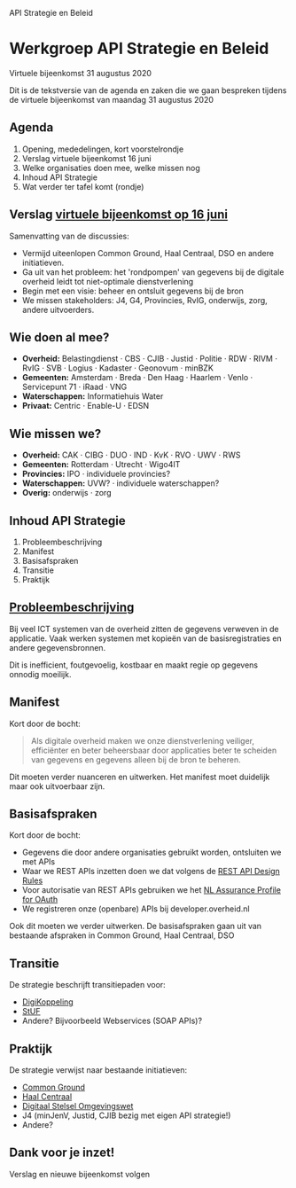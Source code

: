 API Strategie en Beleid

# Werkgroep API Strategie en Beleid

Virtuele bijeenkomst 31 augustus 2020

Dit is de tekstversie van de agenda en zaken die we gaan bespreken tijdens de virtuele bijeenkomst van maandag 31 augustus 2020

## Agenda

1.  Opening, mededelingen, kort voorstelrondje
2.  Verslag virtuele bijeenkomst 16 juni
3.  Welke organisaties doen mee, welke missen nog
4.  Inhoud API Strategie
5.  Wat verder ter tafel komt (rondje)

## Verslag [virtuele bijeenkomst op 16 juni](https://github.com/Geonovum/KP-APIs/blob/master/Werkgroep%20Communicatie%20en%20Beleid/Verslagen/verslag-virtuele-bijeenkomst-api-strategie-en-beleid-20200616.md)

Samenvatting van de discussies:
-   Vermijd uiteenlopen Common Ground, Haal Centraal, DSO en andere initiatieven.
-   Ga uit van het probleem: het 'rondpompen' van gegevens bij de digitale overheid leidt tot niet-optimale dienstverlening
-   Begin met een visie: beheer en ontsluit gegevens bij de bron
-   We missen stakeholders: J4, G4, Provincies, RvIG, onderwijs, zorg, andere uitvoerders.

## Wie doen al mee?

-   **Overheid:** Belastingdienst · CBS · CJIB · Justid · Politie · RDW · RIVM · RvIG · SVB · Logius · Kadaster · Geonovum · minBZK
-   **Gemeenten:** Amsterdam · Breda · Den Haag · Haarlem · Venlo · Servicepunt 71 · iRaad · VNG
-   **Waterschappen:** Informatiehuis Water
-   **Privaat:** Centric · Enable-U · EDSN

## Wie missen we?

-   **Overheid:** CAK · CIBG · DUO · IND · KvK · RVO · UWV · RWS
-   **Gemeenten:** Rotterdam · Utrecht · Wigo4IT
-   **Provincies:** IPO · individuele provincies?
-   **Waterschappen:** UVW? · individuele waterschappen?
-   **Overig:** onderwijs · zorg

## Inhoud API Strategie

1.  Probleembeschrijving
2.  Manifest
3.  Basisafspraken
4.  Transitie
5.  Praktijk

## [Probleembeschrijving](https://docs.geostandaarden.nl/api/API-Strategie/#de-digitale-overheid-heeft-een-probleem)

Bij veel ICT systemen van de overheid zitten de gegevens verweven in de applicatie. Vaak werken systemen met kopieën van de basisregistraties en andere gegevensbronnen.

Dit is inefficient, foutgevoelig, kostbaar en maakt regie op gegevens onnodig moeilijk.

## Manifest

Kort door de bocht:

> Als digitale overheid maken we onze dienstverlening veiliger, efficiënter en beter beheersbaar door applicaties beter te scheiden van gegevens en gegevens alleen bij de bron te beheren.

Dit moeten verder nuanceren en uitwerken. Het manifest moet duidelijk maar ook uitvoerbaar zijn.

## Basisafspraken

Kort door de bocht:

- Gegevens die door andere organisaties gebruikt worden, ontsluiten we met APIs
- Waar we REST APIs inzetten doen we dat volgens de [REST API Design Rules](https://geonovum.github.io/API-Designrules/)
- Voor autorisatie van REST APIs gebruiken we het [NL Assurance Profile for OAuth](https://docs.geostandaarden.nl/api/oauth/)
- We registreren onze (openbare) APIs bij developer.overheid.nl

Ook dit moeten we verder uitwerken. De basisafspraken gaan uit van bestaande afspraken in Common Ground, Haal Centraal, DSO

## Transitie

De strategie beschrijft transitiepaden voor:

-   [DigiKoppeling](https://www.logius.nl/diensten/digikoppeling)
-   [StUF](https://www.gemmaonline.nl/index.php/StUF_Berichtenstandaard)
-   Andere? Bijvoorbeeld Webservices (SOAP APIs)?

## Praktijk

De strategie verwijst naar bestaande initiatieven:

-   [Common Ground](https://commonground.nl)
-   [Haal Centraal](https://www.vngrealisatie.nl/producten/haal-centraal)
-   [Digitaal Stelsel Omgevingswet](https://www.omgevingswetportaal.nl/wet-en-regelgeving/dso)
-   J4 (minJenV, Justid, CJIB bezig met eigen API strategie!)
-   Andere?

## Dank voor je inzet!

Verslag en nieuwe bijeenkomst volgen
